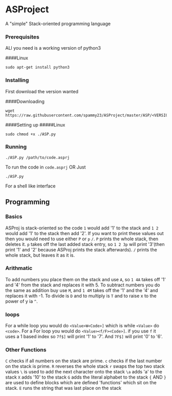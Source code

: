 # ASProject

A "simple" Stack-oriented programming language

### Prerequisites

ALl you need is a working version of python3

####Linux
```
sudo apt-get install python3
```

### Installing
First download the version wanted

####Downloading
```
wget https://raw.githubusercontent.com/spammy23/ASProject/master/ASP/<VERSION>/ASP.py
```

####Setting up
#####Linux
```
sudo chmod +x ./ASP.py
```
### Running
```
./ASP.py /path/to/code.asprj
```
To run the code in `code.asprj`
OR
Just
```
./ASP.py
```
For a shell like interface

## Programming
### Basics
ASProj is stack-oriented so the code `1` would add '1' to the stack and `1 2` would add '1' to the stack then add '2'.
If you want to print these values out then you would need to use either `P` or `p` `/`. `P` prints the whole stack, then deletes it. `p` takes off the last added stack entry, so `1 2 3p` will print '3'(then print '1' and '2' because ASProj prints the stack afterwards). `/` prints the whole stack, but leaves it as it is.
### Arithmatic
To add numbers you place them on the stack and use `A`, so `1 4A` takes off '1' and '4' from the stack and replaces it with 5.
To subtract numbers you do the same as addition buy use `M`, and `1 4M` takes off the '1' and the '4' and replaces it with -1.
To divide is `D` and to multiply is `T` and to raise x to the power of y ia `^`.
### loops
For a while loop you would do `<Value>W<Code>]` which is while `<Value>` do `<code>`.
For a For loop you would do `<Value><f/F><Code>]`. if you use `f` it uses a 1 based index so `7f$]` will print '1' to '7'. And `7F$]` will print '0' to '6'.
### Other Functions
`C` checks if all numbers on the stack are prime.
`c` checks if the last number on the stack is prime.
`R` reverses the whole stack
`r` swaps the top two stack values
`\` is used to add the next character onto the stack `\a` adds 'a' to the stack
`X` adds '10' to the stack
`G` adds the literal alphabet to the stack
`{` AND `}` are used to define blocks which are defined 'functions' which sit on the stack.
`E` runs the string that was last place on the stack
